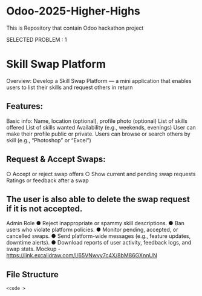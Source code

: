# Odoo-2025-Higher-Highs
This is Repository that contain Odoo hackathon project 

SELECTED PROBLEM : 1

# Skill Swap Platform 

Overview: 
Develop a Skill Swap Platform — a mini application that enables users to list their skills and 
request others in return 

## Features: 
Basic info: Name, location (optional), profile photo (optional) 
List of skills offered 
List of skills wanted 
Availability (e.g., weekends, evenings) 
User can make their profile public or private. 
Users can browse or search others by skill (e.g., “Photoshop” or “Excel”) 

## Request & Accept Swaps: 
○ Accept or reject swap offers 
○ Show current and pending swap requests 
Ratings or feedback after a swap 

## The user is also able to delete the swap request if it is not accepted. 
 
 Admin Role 
● Reject inappropriate or spammy skill descriptions. 
● Ban users who violate platform policies. 
● Monitor pending, accepted, or cancelled swaps. 
● Send platform-wide messages (e.g., feature updates, downtime alerts). 
● Download reports of user activity, feedback logs, and swap stats. 
Mockup - https://link.excalidraw.com/l/65VNwvy7c4X/8bM86GXnnUN


## File Structure 

``
<code >
``
